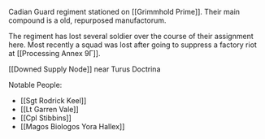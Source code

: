 Cadian Guard regiment stationed on [[Grimmhold Prime]]. Their main compound is a old, repurposed manufactorum.

The regiment has lost several soldier over the course of their assignment here. Most recently a squad was lost after going to suppress a factory riot at [[Processing Annex 9Γ]].

[[Downed Supply Node]] near Turus Doctrina

Notable People:
 - [[Sgt Rodrick Keel]]
 - [[Lt Garren Vale]]
 - [[Cpl Stibbins]]
 - [[Magos Biologos Yora Hallex]]